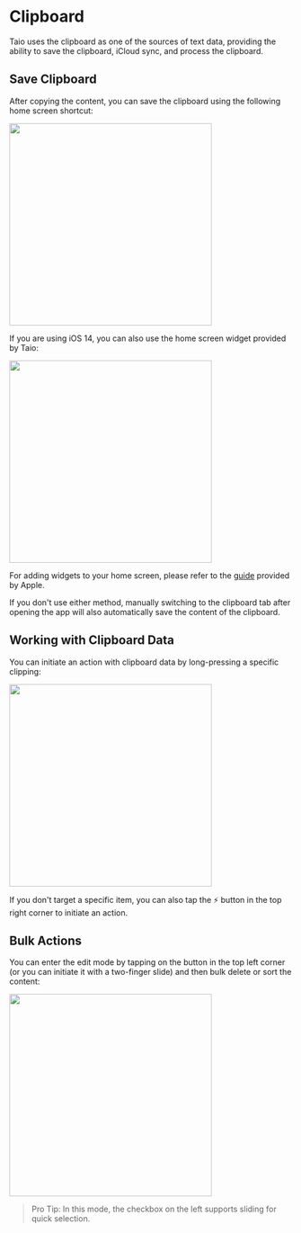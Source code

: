 # Clipboard

Taio uses the clipboard as one of the sources of text data, providing the ability to save the clipboard, iCloud sync, and process the clipboard.

## Save Clipboard

After copying the content, you can save the clipboard using the following home screen shortcut:

<img src="/quick-start/assets/IMG_1.png" width="360" />

If you are using iOS 14, you can also use the home screen widget provided by Taio:

<img src="/quick-start/assets/IMG_2.png" width="360" />

For adding widgets to your home screen, please refer to the [guide](https://support.apple.com/en-us/HT207122) provided by Apple.

If you don't use either method, manually switching to the clipboard tab after opening the app will also automatically save the content of the clipboard.

## Working with Clipboard Data

You can initiate an action with clipboard data by long-pressing a specific clipping:

<img src="/quick-start/assets/IMG_3.png" width="360" />

If you don't target a specific item, you can also tap the ⚡️ button in the top right corner to initiate an action.

## Bulk Actions

You can enter the edit mode by tapping on the button in the top left corner (or you can initiate it with a two-finger slide) and then bulk delete or sort the content:

<img src="/quick-start/assets/IMG_4.png" width="360" />

> Pro Tip: In this mode, the checkbox on the left supports sliding for quick selection.